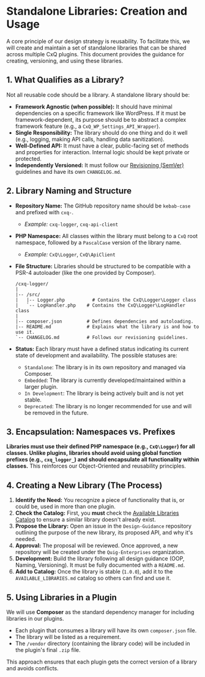 # Standalone Libraries: Creation and Usage

A core principle of our design strategy is reusability. To facilitate this, we will create and maintain a set of standalone libraries that can be shared across multiple CxQ plugins. This document provides the guidance for creating, versioning, and using these libraries.

## 1. What Qualifies as a Library?

Not all reusable code should be a library. A standalone library should be:

*   **Framework Agnostic (when possible):** It should have minimal dependencies on a specific framework like WordPress. If it must be framework-dependent, its purpose should be to abstract a complex framework feature (e.g., a `CxQ_WP_Settings_API_Wrapper`).
*   **Single Responsibility:** The library should do one thing and do it well (e.g., logging, making API calls, handling data sanitization).
*   **Well-Defined API:** It must have a clear, public-facing set of methods and properties for interaction. Internal logic should be kept private or protected.
*   **Independently Versioned:** It must follow our [Revisioning (SemVer)](./REVISIONING.md) guidelines and have its own `CHANGELOG.md`.

## 2. Library Naming and Structure

*   **Repository Name:** The GitHub repository name should be `kebab-case` and prefixed with `cxq-`.
    *   *Example:* `cxq-logger`, `cxq-api-client`

*   **PHP Namespace:** All classes within the library must belong to a `CxQ` root namespace, followed by a `PascalCase` version of the library name.
    *   *Example:* `CxQ\Logger`, `CxQ\ApiClient`

*   **File Structure:** Libraries should be structured to be compatible with a PSR-4 autoloader (like the one provided by Composer).
    ```
    /cxq-logger/
    |
    |-- /src/
    |   |-- Logger.php          # Contains the CxQ\Logger\Logger class
    |   `-- LogHandler.php    # Contains the CxQ\Logger\LogHandler class
    |
    |-- composer.json         # Defines dependencies and autoloading.
    |-- README.md             # Explains what the library is and how to use it.
    `-- CHANGELOG.md          # Follows our revisioning guidelines.
    ```

*   **Status:** Each library must have a defined status indicating its current state of development and availability. The possible statuses are:
    *   `Standalone`: The library is in its own repository and managed via Composer.
    *   `Embedded`: The library is currently developed/maintained within a larger plugin.
    *   `In Development`: The library is being actively built and is not yet stable.
    *   `Deprecated`: The library is no longer recommended for use and will be removed in the future.

## 3. Encapsulation: Namespaces vs. Prefixes

**Libraries must use their defined PHP namespace (e.g., `CxQ\Logger`) for all classes. Unlike plugins, libraries should avoid using global function prefixes (e.g., `cxq_logger_`) and should encapsulate all functionality within classes.** This reinforces our Object-Oriented and reusability principles.

## 4. Creating a New Library (The Process)

1.  **Identify the Need:** You recognize a piece of functionality that is, or could be, used in more than one plugin.
2.  **Check the Catalog:** First, you **must** check the [Available Libraries Catalog](./AVAILABLE_LIBRARIES.md) to ensure a similar library doesn't already exist.
3.  **Propose the Library:** Open an issue in the `Design-Guidance` repository outlining the purpose of the new library, its proposed API, and why it's needed.
4.  **Approval:** The proposal will be reviewed. Once approved, a new repository will be created under the `Quig-Enterprises` organization.
5.  **Development:** Build the library following all design guidance (OOP, Naming, Versioning). It must be fully documented with a `README.md`.
6.  **Add to Catalog:** Once the library is stable (`1.0.0`), add it to the `AVAILABLE_LIBRARIES.md` catalog so others can find and use it.

## 5. Using Libraries in a Plugin

We will use **Composer** as the standard dependency manager for including libraries in our plugins.

*   Each plugin that consumes a library will have its own `composer.json` file.
*   The library will be listed as a requirement.
*   The `/vendor` directory (containing the library code) will be included in the plugin's final `.zip` file.

This approach ensures that each plugin gets the correct version of a library and avoids conflicts.

